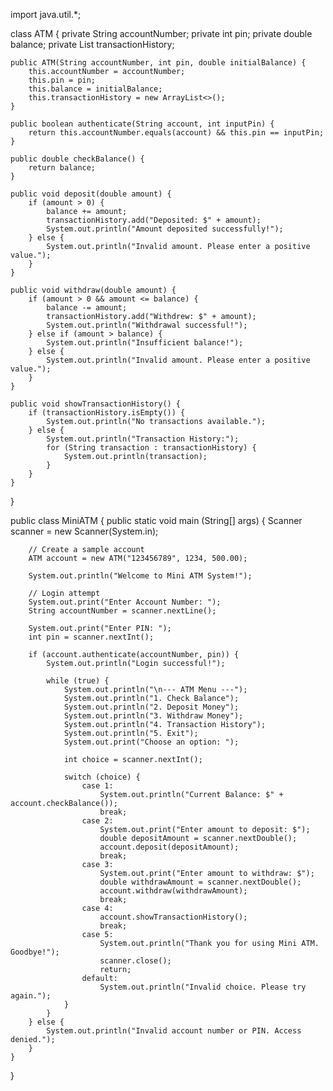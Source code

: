 import java.util.*;

class ATM {
    private String accountNumber;
    private int pin;
    private double balance;
    private List<String> transactionHistory;

    public ATM(String accountNumber, int pin, double initialBalance) {
        this.accountNumber = accountNumber;
        this.pin = pin;
        this.balance = initialBalance;
        this.transactionHistory = new ArrayList<>();
    }

    public boolean authenticate(String account, int inputPin) {
        return this.accountNumber.equals(account) && this.pin == inputPin;
    }

    public double checkBalance() {
        return balance;
    }
    
    public void deposit(double amount) {
        if (amount > 0) {
            balance += amount;
            transactionHistory.add("Deposited: $" + amount);
            System.out.println("Amount deposited successfully!");
        } else {
            System.out.println("Invalid amount. Please enter a positive value.");
        }
    }

    public void withdraw(double amount) {
        if (amount > 0 && amount <= balance) {
            balance -= amount;
            transactionHistory.add("Withdrew: $" + amount);
            System.out.println("Withdrawal successful!");
        } else if (amount > balance) {
            System.out.println("Insufficient balance!");
        } else {
            System.out.println("Invalid amount. Please enter a positive value.");
        }
    }

    public void showTransactionHistory() {
        if (transactionHistory.isEmpty()) {
            System.out.println("No transactions available.");
        } else {
            System.out.println("Transaction History:");
            for (String transaction : transactionHistory) {
                System.out.println(transaction);
            }
        }
    }
}

public class MiniATM {
    public static void main (String[] args) {
        Scanner scanner = new Scanner(System.in);

        // Create a sample account
        ATM account = new ATM("123456789", 1234, 500.00);

        System.out.println("Welcome to Mini ATM System!");

        // Login attempt
        System.out.print("Enter Account Number: ");
        String accountNumber = scanner.nextLine();

        System.out.print("Enter PIN: ");
        int pin = scanner.nextInt();

        if (account.authenticate(accountNumber, pin)) {
            System.out.println("Login successful!");

            while (true) {
                System.out.println("\n--- ATM Menu ---");
                System.out.println("1. Check Balance");
                System.out.println("2. Deposit Money");
                System.out.println("3. Withdraw Money");
                System.out.println("4. Transaction History");
                System.out.println("5. Exit");
                System.out.print("Choose an option: ");

                int choice = scanner.nextInt();

                switch (choice) {
                    case 1:
                        System.out.println("Current Balance: $" + account.checkBalance());
                        break;  
                    case 2:
                        System.out.print("Enter amount to deposit: $");
                        double depositAmount = scanner.nextDouble();
                        account.deposit(depositAmount);
                        break;
                    case 3:
                        System.out.print("Enter amount to withdraw: $");
                        double withdrawAmount = scanner.nextDouble();
                        account.withdraw(withdrawAmount);
                        break;
                    case 4:
                        account.showTransactionHistory();
                        break;
                    case 5:
                        System.out.println("Thank you for using Mini ATM. Goodbye!");
                        scanner.close();
                        return;
                    default:
                        System.out.println("Invalid choice. Please try again.");
                }
            }
        } else {
            System.out.println("Invalid account number or PIN. Access denied.");
        }
    }
}
